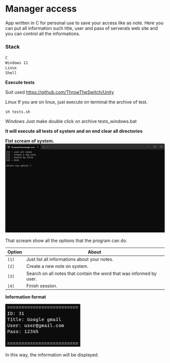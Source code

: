 # Manager access
App written in C for personal use to save your access like as note.
Here you can put all information such title, user and pass of serverals web site and you can control all the informations.

### Stack
```
C
Windows 11
Linux
Shell
```

**Execute tests**

Suit used
https://github.com/ThrowTheSwitch/Unity

*Linux*
If you are on linux, just execute on terminal the archive of test.

```shell
sh tests.sh
```

*Windows*
Just make double click on archive tests_windows.bat

**It will execute all tests of system and on end clear all directories**

**Fist scream of system.**
![This is first scream of app](./accets/001.png)

That scream show all the options that the program can do.

Option | About
-------|------
`[1]`  | Just list all informations about your notes.
`[2]`  | Create a new note on system.
`[3]`  | Search on all notes that contain the word that was informed by user.
`[4]`  | Finish session. 

**Information format**

![This is information format](./accets/002.png)

In this way, the information will be displayed.
